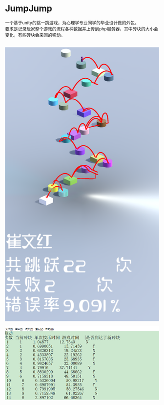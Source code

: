 # JumpJump
一个基于unity的跳一跳游戏，为心理学专业同学的毕业设计做的外包。<br/>
要求是记录玩家整个游戏的流程各种数据并上传到php服务器，其中砖块的大小会变化，有些砖块会来回的移动。<br/>
<br/>

![图](pic/3.png)

![图](pic/2.png)
